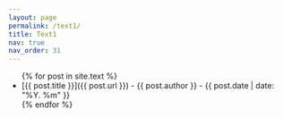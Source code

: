 ```yaml
---
layout: page
permalink: /text1/
title: Text1
nav: true
nav_order: 31
---
```


<!-- Title, Author, Date List -->
<div class="post-info">
  <ul>
    {% for post in site.text %}
      <li>
        [{{ post.title }}]({{ post.url }}) - {{ post.author }} - {{ post.date | date: "%Y. %m" }}
      </li>
    {% endfor %}
  </ul>
</div>
